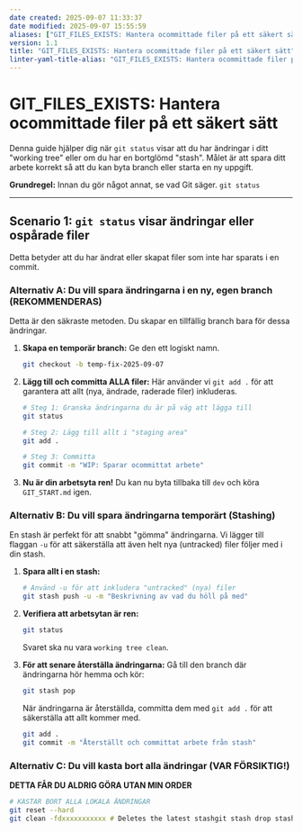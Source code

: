 ```yaml
---
date created: 2025-09-07 11:33:37
date modified: 2025-09-07 15:55:59
aliases: ["GIT_FILES_EXISTS: Hantera ocommittade filer på ett säkert sätt"]
version: 1.1
title: "GIT_FILES_EXISTS: Hantera ocommittade filer på ett säkert sätt"
linter-yaml-title-alias: "GIT_FILES_EXISTS: Hantera ocommittade filer på ett säkert sätt"
---
```


# GIT_FILES_EXISTS: Hantera ocommittade filer på ett säkert sätt

Denna guide hjälper dig när `git status` visar att du har ändringar i ditt "working tree" eller om du har en bortglömd "stash". Målet är att spara ditt arbete korrekt så att du kan byta branch eller starta en ny uppgift.

**Grundregel:** Innan du gör något annat, se vad Git säger.
`git status`

---

## Scenario 1: `git status` visar ändringar eller ospårade filer

Detta betyder att du har ändrat eller skapat filer som inte har sparats i en commit.

### Alternativ A: Du vill spara ändringarna i en ny, egen branch (REKOMMENDERAS)

Detta är den säkraste metoden. Du skapar en tillfällig branch bara för dessa ändringar.

1.  **Skapa en temporär branch:** Ge den ett logiskt namn.

    ```bash
    git checkout -b temp-fix-2025-09-07
    ```

2.  **Lägg till och committa ALLA filer:** Här använder vi `git add .` för att garantera att allt (nya, ändrade, raderade filer) inkluderas.

    ```bash
    # Steg 1: Granska ändringarna du är på väg att lägga till
    git status

    # Steg 2: Lägg till allt i "staging area"
    git add .

    # Steg 3: Committa
    git commit -m "WIP: Sparar ocommittat arbete"
    ```

3.  **Nu är din arbetsyta ren!** Du kan nu byta tillbaka till `dev` och köra `GIT_START.md` igen.

### Alternativ B: Du vill spara ändringarna temporärt (Stashing)

En stash är perfekt för att snabbt "gömma" ändringarna. Vi lägger till flaggan `-u` för att säkerställa att även helt nya (untracked) filer följer med i din stash.

1.  **Spara allt i en stash:**

    ```bash
    # Använd -u för att inkludera "untracked" (nya) filer
    git stash push -u -m "Beskrivning av vad du höll på med"
    ```

2.  **Verifiera att arbetsytan är ren:**

    ```bash
    git status 
    ```
    Svaret ska nu vara `working tree clean`.

3.  **För att senare återställa ändringarna:** Gå till den branch där ändringarna hör hemma och kör:

    ```bash
    git stash pop
    ```
    När ändringarna är återställda, committa dem med `git add .` för att säkerställa att allt kommer med.
    ```bash
    git add .
    git commit -m "Återställt och committat arbete från stash"
    ```

### Alternativ C: Du vill kasta bort alla ändringar (VAR FÖRSIKTIG!)

**DETTA FÅR DU ALDRIG GÖRA UTAN MIN ORDER**

```bash
# KASTAR BORT ALLA LOKALA ÄNDRINGAR
git reset --hard
git clean -fdxxxxxxxxxxx # Deletes the latest stashgit stash drop stash@{0}# Deletes ALL stashes (BE CAREFUL!)git stash clear
```
